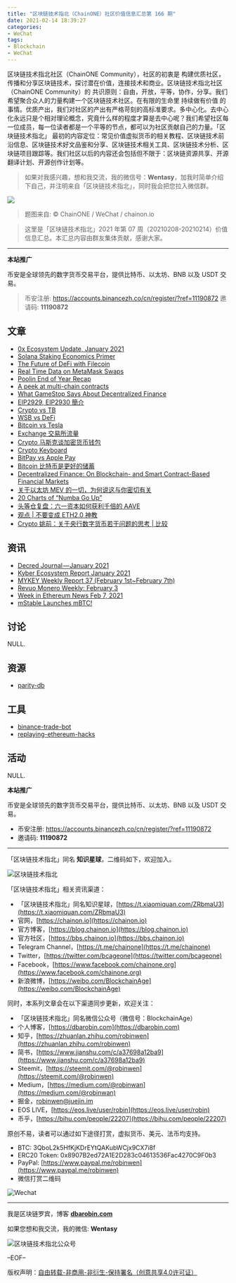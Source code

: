 ```yaml
---
title: "区块链技术指北（ChainONE）社区价值信息汇总第 166 期"
date: 2021-02-14 18:39:27
categories:
- WeChat
tags:
- Blockchain
- WeChat
---
```

区块链技术指北社区（ChainONE Community），社区的初衷是 构建优质社区，传播和分享区块链技术，探讨潜在价值，连接技术和商业。区块链技术指北社区（ChainONE Community）的 共识原则：自由，开放，平等，协作，分享。我们希望聚合众人的力量构建一个区块链技术社区。在有限的生命里 持续做有价值 的事情。优质产出，我们对社区的产出有严格苛刻的高标准要求。多中心化。去中心化永远只是个相对理论概念，究竟什么样的程度才算是去中心呢？我们希望社区每一位成员，每一位读者都是一个平等的节点，都可以为社区贡献自己的力量。「区块链技术指北」 最初的内容定位：常见价值虚拟货币的相关教程、区块链技术前沿信息、区块链技术好文品鉴和分享、区块链技术相关工具、区块链技术分析、区块链项目跟踪等。我们社区以后的内容还会包括但不限于：区块链资源共享、开源翻译计划、开源创作计划等。
<!-- more -->

> 如果对我感兴趣，想和我交流，我的微信号：**Wentasy**，加我时简单介绍下自己，并注明来自「区块链技术指北」，同时我会把您拉入微信群。

![](https://cdn.dbarobin.com/EFxCQjC.png)

> 题图来自: © ChainONE / WeChat / chainon.io

> 这里是「区块链技术指北」2021 年第 07 周（20210208-20210214）价值信息汇总。本汇总内容由群友集体贡献，感谢大家。

***

**本站推广**

币安是全球领先的数字货币交易平台，提供比特币、以太坊、BNB 以及 USDT 交易。

> 币安注册: https://accounts.binancezh.co/cn/register/?ref=11190872
> 邀请码: **11190872**

## 文章

* [0x Ecosystem Update, January 2021](https://bbs.chainon.io/d/7259)
* [Solana Staking Economics Primer](https://bbs.chainon.io/d/7260)
* [The Future of DeFi with Filecoin](https://bbs.chainon.io/d/7262)
* [Real Time Data on MetaMask Swaps](https://bbs.chainon.io/d/7264)
* [Poolin End of Year Recap](https://bbs.chainon.io/d/7266)
* [A peek at multi-chain contracts](https://bbs.chainon.io/d/7268)
* [What GameStop Says About Decentralized Finance](https://bbs.chainon.io/d/7269)
* [EIP2929, EIP2930 簡介](https://bbs.chainon.io/d/7270)
* [Crypto vs TB](https://bbs.chainon.io/d/7273)
* [WSB vs DeFi](https://bbs.chainon.io/d/7274)
* [Bitcoin vs Tesla](https://bbs.chainon.io/d/7275)
* [Exchange 交易所流量](https://bbs.chainon.io/d/7276)
* [Crypto 马斯克谈加密货币钱包](https://bbs.chainon.io/d/7277)
* [Crypto Keyboard](https://bbs.chainon.io/d/7278)
* [BitPay vs Apple Pay](https://bbs.chainon.io/d/7279)
* [Bitcoin 比特币是更好的储蓄](https://bbs.chainon.io/d/7280)
* [Decentralized Finance: On Blockchain- and Smart Contract-Based Financial Markets](https://bbs.chainon.io/d/7283)
* [关于以太坊 MEV 的一切，为何说这与你密切有关](https://bbs.chainon.io/d/7284)
* [20 Charts of “Numba Go Up”](https://bbs.chainon.io/d/7285)
* [头等仓复盘：六一资本如何获利千倍的 AAVE](https://bbs.chainon.io/d/7286)
* [观点 | 不要变成 ETH2.0 神教](https://bbs.chainon.io/d/7287)
* [Crypto 姚前：关于央行数字货币若干问题的思考 | 比较](https://bbs.chainon.io/d/7288)

## 资讯

* [Decred Journal — January 2021](https://bbs.chainon.io/d/7261)
* [Kyber Ecosystem Report January 2021](https://bbs.chainon.io/d/7263)
* [MYKEY Weekly Report 37 (February 1st~February 7th)](https://bbs.chainon.io/d/7265)
* [Revuo Monero Weekly: February 3](https://bbs.chainon.io/d/7267)
* [Week in Ethereum News Feb 7, 2021](https://bbs.chainon.io/d/7271)
* [mStable Launches mBTC!](https://bbs.chainon.io/d/7272)

## 讨论

NULL.

## 资源

* [parity-db](https://bbs.chainon.io/d/7281)

## 工具

* [binance-trade-bot](https://bbs.chainon.io/d/7258)
* [replaying-ethereum-hacks](https://bbs.chainon.io/d/7282)

## 活动

NULL.

**本站推广**

币安是全球领先的数字货币交易平台，提供比特币、以太坊、BNB 以及 USDT 交易。

* 币安注册: https://accounts.binancezh.co/cn/register/?ref=11190872
* 邀请码: **11190872**

***

「区块链技术指北」同名 **知识星球**，二维码如下，欢迎加入。

![区块链技术指北](https://cdn.dbarobin.com/3YzonTR.png)

「区块链技术指北」相关资讯渠道：

* 「区块链技术指北」同名知识星球，[https://t.xiaomiquan.com/ZRbmaU3](https://t.xiaomiquan.com/ZRbmaU3)
* 官网，[https://chainon.io](https://chainon.io)
* 官方博客，[https://blog.chainon.io](https://blog.chainon.io)
* 官方社区，[https://bbs.chainon.io](https://bbs.chainon.io)
* Telegram Channel，[https://t.me/chainone](https://t.me/chainone)
* Twitter，[https://twitter.com/bcageone](https://twitter.com/bcageone)
* Facebook，[https://www.facebook.com/chainone.org](https://www.facebook.com/chainone.org)
* 新浪微博，[https://weibo.com/BlockchainAge](https://weibo.com/BlockchainAge)

同时，本系列文章会在以下渠道同步更新，欢迎关注：

* 「区块链技术指北」同名微信公众号（微信号：BlockchainAge）
* 个人博客，[https://dbarobin.com](https://dbarobin.com)
* 知乎，[https://zhuanlan.zhihu.com/robinwen](https://zhuanlan.zhihu.com/robinwen)
* 简书，[https://www.jianshu.com/c/a37698a12ba9](https://www.jianshu.com/c/a37698a12ba9)
* Steemit，[https://steemit.com/@robinwen](https://steemit.com/@robinwen)
* Medium，[https://medium.com/@robinwan](https://medium.com/@robinwan)
* 掘金，[robinwen@juejin.im](https://juejin.im/user/5673ccae60b2260ee435f89a/posts)
* EOS LIVE，[https://eos.live/user/robin](https://eos.live/user/robin)
* 币乎，[https://bihu.com/people/22207](https://bihu.com/people/22207)

原创不易，读者可以通过如下途径打赏，虚拟货币、美元、法币均支持。

* BTC: 3QboL2k5HfKjKDrEYtQAKubWCjx9CX7i8f
* ERC20 Token: 0x8907B2ed72A1E2D283c04613536Fac4270C9F0b3
* PayPal: [https://www.paypal.me/robinwen](https://www.paypal.me/robinwen)
* 微信打赏二维码

![Wechat](https://cdn.dbarobin.com/SzoNl5b.jpg)

***

我是区块链罗宾，博客 **[dbarobin.com](https://dbarobin.com/)**

如果您想和我交流，我的微信: **Wentasy**

![区块链技术指北公众号](https://cdn.dbarobin.com/w0wignb.png)

–EOF–

版权声明：[自由转载-非商用-非衍生-保持署名（创意共享4.0许可证）](http://creativecommons.org/licenses/by-nc-nd/4.0/deed.zh)